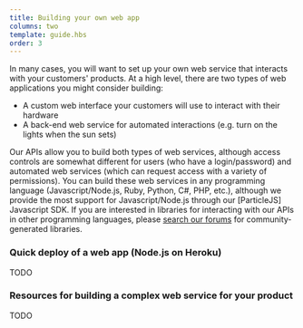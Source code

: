 ```yaml
---
title: Building your own web app
columns: two
template: guide.hbs
order: 3
---
```


In many cases, you will want to set up your own web service that interacts with your customers' products. At a high level, there are two types of web applications you might consider building:

- A custom web interface your customers will use to interact with their hardware
- A back-end web service for automated interactions (e.g. turn on the lights when the sun sets)

Our APIs allow you to build both types of web services, although access controls are somewhat different for users (who have a login/password) and automated web services (which can request access with a variety of permissions). You can build these web services in any programming language (Javascript/Node.js, Ruby, Python, C#, PHP, etc.), although we provide the most support for Javascript/Node.js through our [ParticleJS] Javascript SDK. If you are interested in libraries for interacting with our APIs in other programming languages, please [search our forums](https://community.particle.io) for community-generated libraries.

### Quick deploy of a web app (Node.js on Heroku)

TODO

### Resources for building a complex web service for your product

TODO
